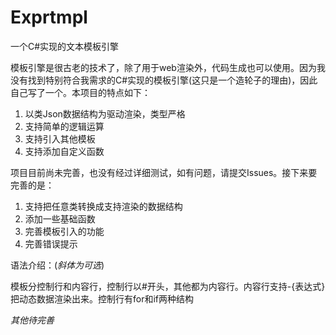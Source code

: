 # Exprtmpl
一个C#实现的文本模板引擎

模板引擎是很古老的技术了，除了用于web渲染外，代码生成也可以使用。因为我没有找到特别符合我需求的C#实现的模板引擎(这只是一个造轮子的理由)，因此自己写了一个。本项目的特点如下：
1. 以类Json数据结构为驱动渲染，类型严格
2. 支持简单的逻辑运算
3. 支持引入其他模板
4. 支持添加自定义函数

项目目前尚未完善，也没有经过详细测试，如有问题，请提交Issues。接下来要完善的是：
1. 支持把任意类转换成支持渲染的数据结构
2. 添加一些基础函数
3. 完善模板引入的功能
4. 完善错误提示

语法介绍：(*斜体为可选*)

模板分控制行和内容行，控制行以#开头，其他都为内容行。内容行支持-{表达式}把动态数据渲染出来。控制行有for和if两种结构

*其他待完善*